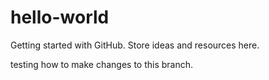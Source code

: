 # hello-world
Getting started with GitHub. Store ideas and resources here.

testing how to make changes to this branch.
